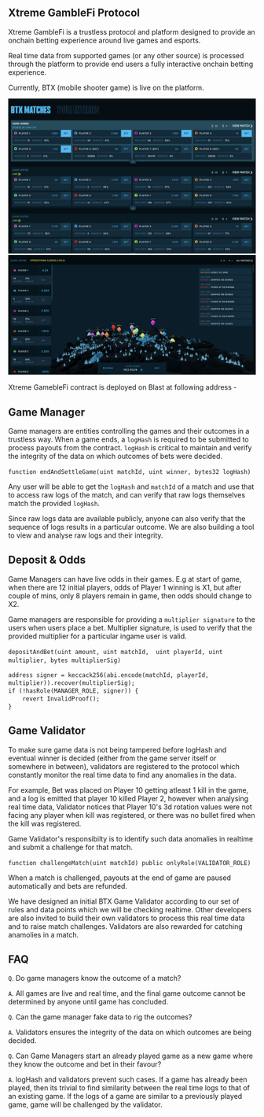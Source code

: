 ## Xtreme GambleFi Protocol

Xtreme GambleFi is a trustless protocol and platform designed to provide an onchain betting experience around live games and esports.


Real time data from supported games (or any other source) is processed through the platform to provide end users a fully interactive onchain betting experience.

Currently, BTX (mobile shooter game) is live on the platform.

<img src="https://raw.githubusercontent.com/glip-gg/xtreme-gamblefi/main/assets/screenshot1.png">

<img src="https://raw.githubusercontent.com/glip-gg/xtreme-gamblefi/main/assets/screenshot2.png">


Xtreme GamebleFi contract is deployed on Blast at following address - 


## Game Manager

Game managers are entities controlling the games and their outcomes in a trustless way. When a game ends, a `logHash` is required to be submitted to process payouts from the contract. `logHash` is critical to maintain and verify the integrity of the data on which outcomes of bets were decided.

`function endAndSettleGame(uint matchId, uint winner, bytes32 logHash)`

Any user will be able to get the `logHash` and `matchId` of a match and use that to access raw logs of the match, and can verify that raw logs themselves match the provided `logHash`.

Since raw logs data are available publicly, anyone can also verify that the sequence of logs results in a particular outcome. 
We are also building a tool to view and analyse raw logs and their integrity.

## Deposit & Odds

Game Managers can have live odds in their games. E.g at start of game, when there are 12 initial players, odds of Player 1 winning is X1, but after couple of mins, only 8 players remain in game, then odds should change to X2.

Game managers are responsible for providing a `multiplier signature` to the users when users place a bet. Multiplier signature, is used to verify that the provided multiplier for a particular ingame user is valid.

`
depositAndBet(uint amount,
            uint matchId, 
            uint playerId,
            uint multiplier,
            bytes multiplierSig)
`
```solidity
address signer = keccack256(abi.encode(matchId, playerId, multiplier)).recover(multiplierSig);
if (!hasRole(MANAGER_ROLE, signer)) {
    revert InvalidProof();
}
```
## Game Validator

To make sure game data is not being tampered before logHash and eventual winner is decided (either from the game server itself or somewhere in between), validators are registered to the protocol which constantly monitor the real time data to find any anomalies in the data.

For example,
Bet was placed on Player 10 getting atleast 1 kill in the game, and a log is emitted that player 10 killed Player 2, however when analysing real time data, Validator notices that Player 10's 3d rotation values were not facing any player when kill was registered, or there was no bullet fired when the kill was registered. 

Game Validator's responsibilty is to identify such data anomalies in realtime and submit a challenge for that match.

`
function challengeMatch(uint matchId) public onlyRole(VALIDATOR_ROLE)
`

When a match is challenged, payouts at the end of game are paused automatically and bets are refunded.

We have designed an initial BTX Game Validator according to our set of rules and data points which we will be checking realtime. Other developers are also invited to build their own validators to process this real time data and to raise match challenges. Validators are also rewarded for catching anamolies in a match.


## FAQ

`Q`. Do game managers know the outcome of a match?

`A`. All games are live and real time, and the final game outcome cannot be determined by anyone until game has concluded.


`Q`. Can the game manager fake data to rig the outcomes?

`A`. Validators ensures the integrity of the data on which outcomes are being decided.

`Q`. Can Game Managers start an already played game as a new game where they know the outcome and bet in their favour?

`A`. logHash and validators prevent such cases. If a game has already been played, then its trivial to find similarity between the real time logs to that of an existing game.
If the logs of a game are similar to a previously played game, game will be challenged by the validator.

